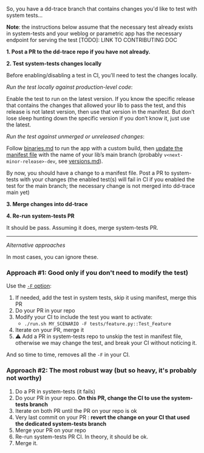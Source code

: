 So, you have a dd-trace branch that contains changes you'd like to test with system tests...

**Note**: the instructions below assume that the necessary test already exists in system-tests and your weblog or parametric app has the necessary endpoint for serving the test [TODO]: LINK TO CONTRIBUTING DOC

**1. Post a PR to the dd-trace repo if you have not already.**

**2. Test system-tests changes locally**

   Before enabling/disabling a test in CI, you'll need to test the changes locally.

   _Run the test locally against production-level code_:

   Enable the test to run on the latest version.
   If you know the specific release that contains the changes that allowed your lib to pass the test, and this release is not latest version, then use that version in the manifest. But don’t
   lose sleep hunting down the specific version if you don’t know it, just use the latest.

   _Run the test against unmerged or unreleased changes_:

   Follow [binaries.md](https://github.com/DataDog/system-tests/blob/main/docs/execute/binaries.md) to run the app with a custom build, then [update the manifest file](./manifest.md) with the name of your lib’s main branch (probably `v<next-minor-release>-dev`, see [versions.md](https://github.com/DataDog/system-tests/blob/main/docs/edit/versions.md)).

   By now, you should have a change to a manifest file. Post a PR to system-tests with your changes (the enabled test(s) will fail in CI if you enabled the test for the main branch; the necessary change is not merged into dd-trace main yet)

**3. Merge changes into dd-trace**

**4. Re-run system-tests PR**

   It should be pass. Assuming it does, merge system-tests PR.


---
_Alternative approaches_

In most cases, you can ignore these.

### Approach #1: Good only if you don't need to modify the test)

Use the [`-F` option](../execute/force-execute.md):

1. If needed, add the test in system tests, skip it using manifest, merge this PR
2. Do your PR in your repo
3. Modify your CI to include the test you want to activate:
    * `./run.sh MY_SCENARIO -F tests/feature.py::Test_Feature`
3. Iterate on your PR, merge it
4. :warning: Add a PR in system-tests repo to unskip the test in manifest file, otherwise we may change the test, and break your CI without noticing it.

And so time to time, removes all the `-F` in your CI.

### Approach #2: The most robust way (but so heavy, it's probably not worthy)

1. Do a PR in system-tests (it fails)
2. Do your PR in your repo. **On this PR, change the CI to use the system-tests branch**
3. Iterate on both PR until the PR on your repo is ok
4. Very last commit on your PR : **revert the change on your CI that used the dedicated system-tests branch**
5. Merge your PR on your repo
6. Re-run system-tests PR CI. In theory, it should be ok.
7. Merge it.
